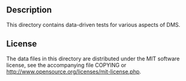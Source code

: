 Description
------------

This directory contains data-driven tests for various aspects of DMS.

License
--------

The data files in this directory are distributed under the MIT software
license, see the accompanying file COPYING or
http://www.opensource.org/licenses/mit-license.php.

